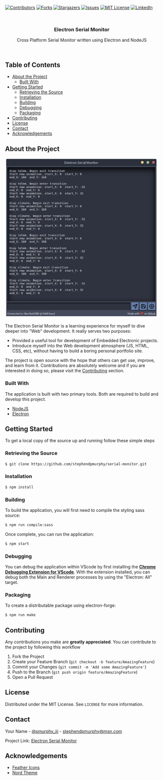 [![Contributors][contributors-shield]][contributors-url]
[![Forks][forks-shield]][forks-url]
[![Stargazers][stars-shield]][stars-url]
[![Issues][issues-shield]][issues-url]
[![MIT License][license-shield]][license-url]
[![LinkedIn][linkedin-shield]][linkedin-url]

<br />

<p align="center">
  <h3 align="center">Electron Serial Monitor</h3>
  <p align="center">
    Cross Platform Serial Monitor written using Electron and NodeJS
  </p>
</p>

<br />

## Table of Contents
* [About the Project](#about-the-project)
  * [Built With](#built-with)
* [Getting Started](#getting-started)
  * [Retrieving the Source](#retrieving-the-source)
  * [Installation](#installation)
  * [Building](#building)
  * [Debugging](#debuggin)
  * [Packaging](#packaging)
* [Contributing](#contributing)
* [License](#license)
* [Contact](#contact)
* [Acknowledgements](#acknowledgements)

## About the Project

<p align="center">
  <img src="./src/img/snapshot.png">
</p>

The Electron Serial Monitor is a learning experience for myself to dive deeper into "Web" development. It really serves two purposes: 
* Provided a useful tool for development of Embedded Electronic projects.
* Introduce myself into the Web development atmosphere (JS, HTML, CSS, etc), without having to build a boring personal portfolio site.

The project is open source with the hope that others can get use, improve, and learn from it. Contributions are absolutely welcome and if you are interested in doing so, please visit the [Contributing](#contributing) section.

### Built With

The application is built with two primary tools. Both are required to build and develop this project.
* [NodeJS](https://nodejs.org/en/)
* [Electron](https://www.electronjs.org/)

## Getting Started

To get a local copy of the source up and running follow these simple steps

### Retrieving the Source

```sh
$ git clone https://github.com/stephendpmurphy/serial-monitor.git
```

### Installation

```sh
$ npm install
```

### Building

To build the application, you will first need to compile the styling sass source:
```bash
$ npm run compile:sass
```

Once complete, you can run the application:
```bash
$ npm start
```

### Debugging

You can debug the application within VScode by first installing the [**Chrome Debugging Extension for VScode**](https://marketplace.visualstudio.com/items?itemName=msjsdiag.debugger-for-chrome). With the extension installed, you can debug both the Main and Renderer processes by using the "Electron: All" target.

### Packaging

To create a distributable package using electron-forge:
```bash
$ npm run make
```


## Contributing

Any contributions you make are **greatly appreciated**. You can contribute to the project by following this workflow
1. Fork the Project
2. Create your Feature Branch (`git checkout -b feature/AmazingFeature`)
3. Commit your Changes (`git commit -m 'Add some AmazingFeature'`)
4. Push to the Branch (`git push origin feature/AmazingFeature`)
5. Open a Pull Request

## License

Distributed under the MIT License. See `LICENSE` for more information.

## Contact

Your Name - [@smurphy_iii](https://www.instagram.com/smurphy_iii/) - stephendpmurphy@msn.com

Project Link: [Electron Serial Monitor](https://github.com/stephendpmurphy/serial-monitor)

## Acknowledgements
* [Feather Icons](https://feathericons.com/)
* [Nord Theme](https://www.nordtheme.com/)

[contributors-shield]: https://img.shields.io/github/contributors/stephendpmurphy/serial-monitor.svg?style=flat-square
[contributors-url]: https://github.com/stephendpmurphy/serial-monitor/graphs/contributors
[forks-shield]: https://img.shields.io/github/forks/stephendpmurphy/serial-monitor.svg?style=flat-square
[forks-url]: https://github.com/stephendpmurphy/serial-monitor/network/members
[stars-shield]: https://img.shields.io/github/stars/stephendpmurphy/serial-monitor.svg?style=flat-square
[stars-url]: https://github.com/stephendpmurphy/serial-monitor/stargazers
[issues-shield]: https://img.shields.io/github/issues/stephendpmurphy/serial-monitor.svg?style=flat-square
[issues-url]: https://github.com/stephendpmurphy/serial-monitor/issues
[license-shield]: https://img.shields.io/github/license/stephendpmurphy/serial-monitor.svg?style=flat-square
[license-url]: https://github.com/stephendpmurphy/serial-monitor/blob/main/LICENSE
[linkedin-shield]: https://img.shields.io/badge/-LinkedIn-black.svg?style=flat-square&logo=linkedin&colorB=555
[linkedin-url]: https://www.linkedin.com/in/smurphy129/

